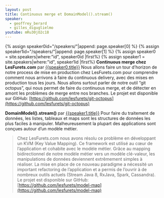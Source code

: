 ```yaml
---
layout: post
title: Continuous merge et DomainModel().stream()
speaker:
  - geoffrey_berard
  - gilles_diguglielmo
youtube: mRu30jO2c18
---
```

{% assign speaker0id="/speakers/"|append: page.speaker[0]  %}
{% assign speaker1id="/speakers/"|append: page.speaker[1]  %}
{% assign speaker0 = site.speakers|where:"id", speaker0id |first%}
{% assign speaker1 = site.speakers|where:"id", speaker1id |first%}
**Continuous merge chez LesFurets.com** par [{{speaker0.title}}]({{speaker0.url}})
Nous allons faire un tour d’horizon de notre process de mise en production chez LesFurets.com pour comprendre comment nous arrivons à faire du continuous delivery, avec des mises en production tous les jours.
Nous allons surtout parler de notre outil “git octopus”, qui nous permet de faire du continuous merge, et de détecter en amont les problèmes de merge entre nos branches.
Le projet est disponible sur GitHub: [https://github.com/lesfurets/git-octopus](https://github.com/lesfurets/git-octopus)

**DomainModel().stream()** par [{{speaker1.title}}]({{speaker1.url}})
Pour faire du traitement de données, les listes, tableaux et maps sont les structures de données les plus faciles à manipuler. Malheureusement la plupart des applications sont conçues autour d’un modèle métier.
>Chez LesFurets.com nous avons résolu ce problème en développant un KVM (Key Value Mapping). Ce framework est utilisé au cœur de l’application et cohabite avec le modèle métier. Grâce au mapping bidirectionnel de notre modèle métier vers un modèle clé-valeur, les manipulations de données deviennent extrêmement simples à réaliser. La mise en place de ce nouveau paradigme a nécessité un important refactoring de l’application et a permis de l’ouvrir à de nombreux outils actuels (Stream Java 8, RxJava, Spark, Cassandra).
Le projet est disponible sur GitHub: [https://github.com/lesfurets/model-map](https://github.com/lesfurets/model-map)

